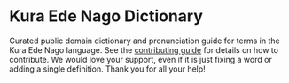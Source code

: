 
# Kura Ede Nago Dictionary

Curated public domain dictionary and pronunciation guide for terms in the Kura Ede Nago language. See the [contributing guide](https://github.com/drumworkteam/term/blob/make/.github/contributing.md) for details on how to contribute. We would love your support, even if it is just fixing a word or adding a single definition. Thank you for all your help!